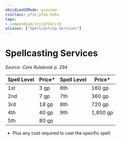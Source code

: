 ```yaml
---
obsidianUIMode: preview
cssclass: pf2e,pf2e-note
tags:
- compendium/src/pf2e/crb
aliases: ["Spellcasting Services"]
---
```

# Spellcasting Services  
*Source: Core Rulebook p. 294*  

| Spell Level | Price* | Spell Level | Price* |
|-------------|--------|-------------|--------|
| 1st | 3 gp | 6th | 160 gp |
| 2nd | 7 gp | 7th | 360 gp |
| 3rd | 18 gp | 8th | 720 gp |
| 4th | 40 gp | 9th | 1,800 gp |
| 5th | 80 gp |  |  |

* Plus any cost required to cast the specific spell.